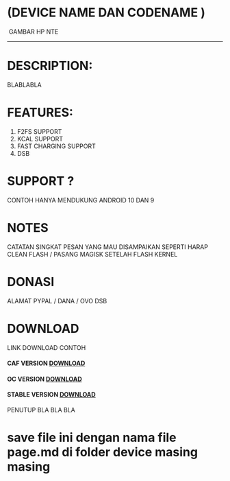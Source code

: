 # (DEVICE NAME DAN CODENAME )

![]()  GAMBAR HP NTE 



------

# DESCRIPTION:

BLABLABLA 



# FEATURES:

1. F2FS SUPPORT
2. KCAL SUPPORT
3. FAST CHARGING SUPPORT
4. DSB

# SUPPORT ?

CONTOH  HANYA MENDUKUNG ANDROID 10 DAN 9



# NOTES 

CATATAN SINGKAT PESAN YANG MAU DISAMPAIKAN SEPERTI HARAP CLEAN FLASH / PASANG MAGISK SETELAH FLASH KERNEL



# DONASI

ALAMAT PYPAL / DANA / OVO DSB

# DOWNLOAD

LINK DOWNLOAD CONTOH

#### CAF VERSION  [DOWNLOAD](WWW.GOOGLE.COM)

#### OC VERSION [DOWNLOAD](WWW.GOOGLE.COM)

#### STABLE VERSION  [DOWNLOAD](WWW.GOOGLE.COM) 



PENUTUP BLA BLA BLA 





# save file ini dengan nama file page.md di folder device masing masing 